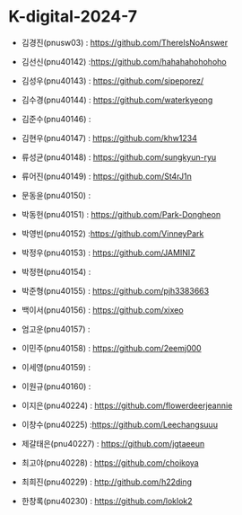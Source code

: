 # K-digital-2024-7
 
+ 김경진(pnusw03) : https://github.com/ThereIsNoAnswer
+ 김선신(pnu40142) :https://github.com/hahahahohohoho
+ 김성우(pnu40143) : https://github.com/sipeporez/
+ 김수경(pnu40144) : https://github.com/waterkyeong
 
+ 김준수(pnu40146) :
+ 김현우(pnu40147) : https://github.com/khw1234
 
+ 류성균(pnu40148) : https://github.com/sungkyun-ryu 
+ 류어진(pnu40149) : https://github.com/St4rJ1n 

+ 문동윤(pnu40150) :
+ 박동헌(pnu40151) : https://github.com/Park-Dongheon

+ 박영빈(pnu40152) :https://github.com/VinneyPark
+ 박정우(pnu40153) : https://github.com/JAMINIZ 
+ 박정현(pnu40154) :

+ 박준형(pnu40155) : https://github.com/pjh3383663
+ 백이서(pnu40156) : https://github.com/xixeo
+ 엄고운(pnu40157) : 
+ 이민주(pnu40158) : https://github.com/2eemj000
+ 이세영(pnu40159) :
+ 이원규(pnu40160) :

+ 이지은(pnu40224) : https://github.com/flowerdeerjeannie
+ 이창수(pnu40225) :https://github.com/Leechangsuuu
 
+ 제갈태은(pnu40227) : https://github.com/jgtaeeun
+ 최고야(pnu40228) : https://github.com/choikoya
+ 최희진(pnu40229) : http://github.com/h22ding
 
+ 한창록(pnu40230) : https://github.com/loklok2
